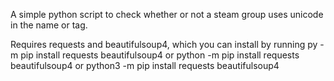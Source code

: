 A simple python script to check whether or not a steam group uses unicode in the name or tag.

Requires requests and beautifulsoup4, which you can install by running 
py -m pip install requests beautifulsoup4
or
python -m pip install requests beautifulsoup4
or
python3 -m pip install requests beautifulsoup4
